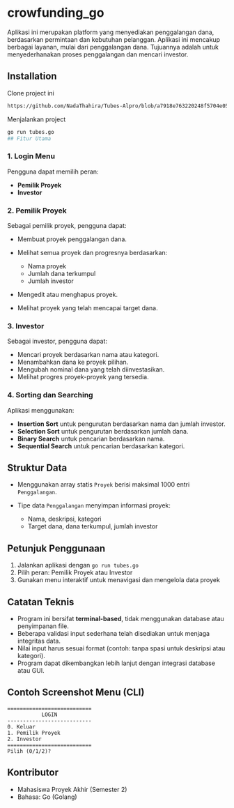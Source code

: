 # crowfunding_go
Aplikasi ini merupakan platform yang menyediakan penggalangan dana, berdasarkan permintaan dan kebutuhan pelanggan. Aplikasi ini mencakup berbagai layanan, mulai dari penggalangan dana. Tujuannya adalah untuk menyederhanakan proses penggalangan dan mencari investor.
## Installation

Clone project ini

```bash
https://github.com/NadaThahira/Tubes-Alpro/blob/a7918e763220248f5704e0542f9a2aed987cf362/tubes.go
```

Menjalankan project

```bash
go run tubes.go
## Fitur Utama
```
### 1. **Login Menu**

Pengguna dapat memilih peran:

* **Pemilik Proyek**
* **Investor**

### 2. **Pemilik Proyek**

Sebagai pemilik proyek, pengguna dapat:

* Membuat proyek penggalangan dana.
* Melihat semua proyek dan progresnya berdasarkan:

  * Nama proyek
  * Jumlah dana terkumpul
  * Jumlah investor
* Mengedit atau menghapus proyek.
* Melihat proyek yang telah mencapai target dana.

### 3. **Investor**

Sebagai investor, pengguna dapat:

* Mencari proyek berdasarkan nama atau kategori.
* Menambahkan dana ke proyek pilihan.
* Mengubah nominal dana yang telah diinvestasikan.
* Melihat progres proyek-proyek yang tersedia.

### 4. **Sorting dan Searching**

Aplikasi menggunakan:

* **Insertion Sort** untuk pengurutan berdasarkan nama dan jumlah investor.
* **Selection Sort** untuk pengurutan berdasarkan jumlah dana.
* **Binary Search** untuk pencarian berdasarkan nama.
* **Sequential Search** untuk pencarian berdasarkan kategori.

## Struktur Data

* Menggunakan array statis `Proyek` berisi maksimal 1000 entri `Penggalangan`.
* Tipe data `Penggalangan` menyimpan informasi proyek:

  * Nama, deskripsi, kategori
  * Target dana, dana terkumpul, jumlah investor

## Petunjuk Penggunaan

1. Jalankan aplikasi dengan `go run tubes.go`
2. Pilih peran: Pemilik Proyek atau Investor
3. Gunakan menu interaktif untuk menavigasi dan mengelola data proyek

## Catatan Teknis

* Program ini bersifat **terminal-based**, tidak menggunakan database atau penyimpanan file.
* Beberapa validasi input sederhana telah disediakan untuk menjaga integritas data.
* Nilai input harus sesuai format (contoh: tanpa spasi untuk deskripsi atau kategori).
* Program dapat dikembangkan lebih lanjut dengan integrasi database atau GUI.

## Contoh Screenshot Menu (CLI)

```
===========================
           LOGIN
---------------------------
0. Keluar
1. Pemilik Proyek
2. Investor
===========================
Pilih (0/1/2)?
```

## Kontributor

* Mahasiswa Proyek Akhir (Semester 2)
* Bahasa: Go (Golang)
